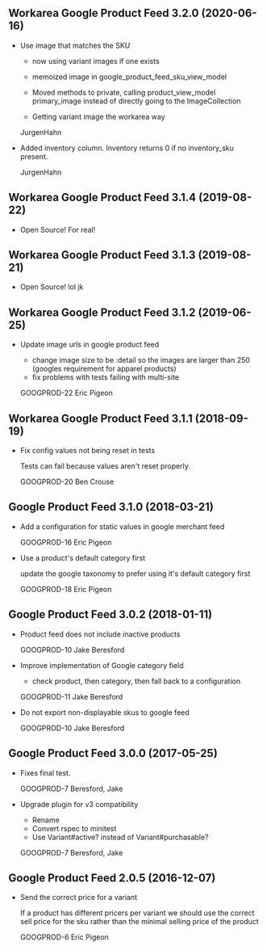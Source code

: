 Workarea Google Product Feed 3.2.0 (2020-06-16)
--------------------------------------------------------------------------------

*   Use image that matches the SKU

    * now using variant images if one exists

    * memoized image in google_product_feed_sku_view_model

    * Moved methods to private, calling product_view_model primary_image instead of directly going to the ImageCollection

    * Getting variant image the workarea way

    JurgenHahn

*   Added inventory column. Inventory returns 0 if no inventory_sku present.


    JurgenHahn



Workarea Google Product Feed 3.1.4 (2019-08-22)
--------------------------------------------------------------------------------

*   Open Source! For real!



Workarea Google Product Feed 3.1.3 (2019-08-21)
--------------------------------------------------------------------------------

*   Open Source! lol jk



Workarea Google Product Feed 3.1.2 (2019-06-25)
--------------------------------------------------------------------------------

*   Update image urls in google product feed

    * change image size to be :detail so the images are larger than 250
    (googles requirement for apparel products)
    * fix problems with tests failing with multi-site

    GOOGPROD-22
    Eric Pigeon



Workarea Google Product Feed 3.1.1 (2018-09-19)
--------------------------------------------------------------------------------

*   Fix config values not being reset in tests

    Tests can fail because values aren't reset properly.

    GOOGPROD-20
    Ben Crouse



Google Product Feed 3.1.0 (2018-03-21)
--------------------------------------------------------------------------------

*   Add a configuration for static values in google merchant feed

    GOOGPROD-16
    Eric Pigeon

*   Use a product's default category first

    update the google taxonomy to prefer using it's default category first

    GOOGPROD-18
    Eric Pigeon


Google Product Feed 3.0.2 (2018-01-11)
--------------------------------------------------------------------------------

*   Product feed does not include inactive products

    GOOGPROD-10
    Jake Beresford

*   Improve implementation of Google category field

    * check product, then category, then fall back to a configuration

    GOOGPROD-11
    Jake Beresford

*   Do not export non-displayable skus to google feed

    GOOGPROD-10
    Jake Beresford


Google Product Feed 3.0.0 (2017-05-25)
--------------------------------------------------------------------------------

*   Fixes final test.

    GOOGPROD-7
    Beresford, Jake

*   Upgrade plugin for v3 compatibility

    * Rename
    * Convert rspec to minitest
    * Use Variant#active? instead of Variant#purchasable?

    GOOGPROD-7
    Beresford, Jake


Google Product Feed 2.0.5 (2016-12-07)
--------------------------------------------------------------------------------

*   Send the correct price for a variant

    If a product has different pricers per variant we should use the correct
    sell price for the sku rather than the minimal selling price of the
    product

    GOOGPROD-6
    Eric Pigeon
